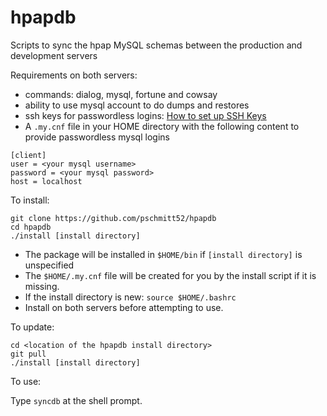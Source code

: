 # hpapdb
Scripts to sync the hpap MySQL schemas between the production and development 
servers

Requirements on both servers:

 - commands: dialog, mysql, fortune and cowsay
 - ability to use mysql account to do dumps and restores
 - ssh keys for passwordless logins:
 [How to set up SSH Keys](docs/SSHKEYS.md)
 - A `.my.cnf` file in your HOME directory with the following content to 
 provide passwordless mysql logins
```
[client]
user = <your mysql username>
password = <your mysql password>
host = localhost
```
To install: 
```
git clone https://github.com/pschmitt52/hpapdb
cd hpapdb
./install [install directory] 
```
- The package will be installed in `$HOME/bin` if `[install directory]` 
is unspecified
- The `$HOME/.my.cnf` file will be created for you by the install script if it 
is missing.
- If the install directory is new: `source $HOME/.bashrc`
- Install on both servers before attempting to use.

To update:
```
cd <location of the hpapdb install directory>
git pull
./install [install directory]
```

To use:

Type `syncdb` at the shell prompt.


